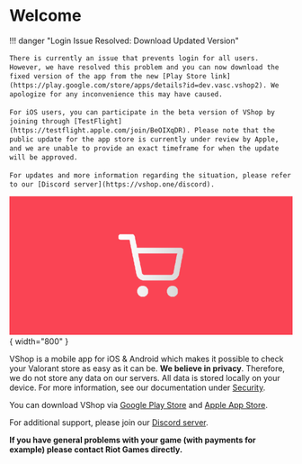 # Welcome

!!! danger "Login Issue Resolved: Download Updated Version"

    There is currently an issue that prevents login for all users. However, we have resolved this problem and you can now download the fixed version of the app from the new [Play Store link](https://play.google.com/store/apps/details?id=dev.vasc.vshop2). We apologize for any inconvenience this may have caused.

    For iOS users, you can participate in the beta version of VShop by joining through [TestFlight](https://testflight.apple.com/join/BeOIXqDR). Please note that the public update for the app store is currently under review by Apple, and we are unable to provide an exact timeframe for when the update will be approved.

    For updates and more information regarding the situation, please refer to our [Discord server](https://vshop.one/discord).

![banner](/assets/vshop_banner.png){ width="800" }

VShop is a mobile app for iOS & Android which makes it possible to check your Valorant store as easy as it can be.
**We believe in privacy**. Therefore, we do not store any data on our servers. All data is stored locally on your device. For more information, see our documentation under [Security](https://docs.vshop.one/security).

You can download VShop via [Google Play Store](https://play.google.com/store/apps/details?id=dev.vasc.vshop) and [Apple App Store](https://apps.apple.com/us/app/vshop-for-valorant/id1636765187). 

For additional support, please join our [Discord server](https://vshop.one/discord).


**If you have general problems with your game (with payments for example) please contact Riot Games directly.**
